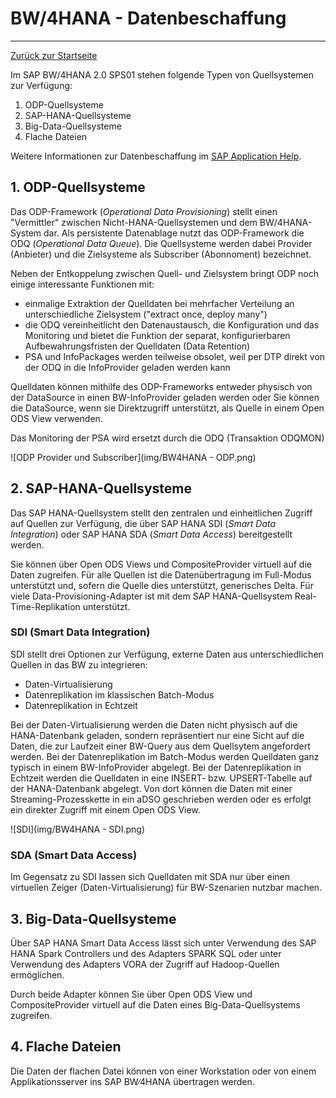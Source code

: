 # BW/4HANA - Datenbeschaffung
---

[Zurück zur Startseite](https://wolfgangzeller.github.io/ABAP-for-SAP-BW/)

Im SAP BW/4HANA  2.0 SPS01 stehen folgende Typen von Quellsystemen zur Verfügung:
1. ODP-Quellsysteme
2. SAP-HANA-Quellsysteme
3. Big-Data-Quellsysteme
4. Flache Dateien

Weitere Informationen zur Datenbeschaffung im [SAP Application Help](https://help.sap.com/viewer/product/SAP_BW4HANA/2.0.6/en-US).

## 1. ODP-Quellsysteme
Das ODP-Framework (*Operational Data Provisioning*) stellt einen "Vermittler" zwischen Nicht-HANA-Quellsystemen und dem BW/4HANA-System dar. Als persistente Datenablage nutzt das ODP-Framework die ODQ (*Operational Data Queue*). Die Quellsysteme werden dabei Provider (Anbieter) und die Zielsysteme als Subscriber (Abonnoment) bezeichnet.

Neben der Entkoppelung zwischen Quell- und Zielsystem bringt ODP noch einige interessante Funktionen mit:
- einmalige Extraktion der Quelldaten bei mehrfacher Verteilung an unterschiedliche Zielsystem ("extract once, deploy many")
- die ODQ vereinheitlicht den Datenaustausch, die Konfiguration und das Monitoring und bietet die Funktion der separat, konfigurierbaren Aufbewahrungsfristen der Quelldaten (Data Retention)
- PSA und InfoPackages werden teilweise obsolet, weil per DTP direkt von der ODQ in die InfoProvider geladen werden kann

Quelldaten können mithilfe des ODP-Frameworks entweder physisch von der DataSource in einen BW-InfoProvider geladen werden oder Sie können die DataSource, wenn sie Direktzugriff unterstützt, als Quelle in einem Open ODS View verwenden.

Das Monitoring der PSA wird ersetzt durch die ODQ (Transaktion ODQMON)

![ODP Provider und Subscriber](img/BW4HANA - ODP.png)

## 2. SAP-HANA-Quellsysteme
Das SAP HANA-Quellsystem stellt den zentralen und einheitlichen Zugriff auf Quellen zur Verfügung, die über SAP HANA SDI (*Smart Data Integration*) oder SAP HANA SDA (*Smart Data Access*) bereitgestellt werden.

Sie können über Open ODS Views und CompositeProvider virtuell auf die Daten zugreifen. Für alle Quellen ist die Datenübertragung im Full-Modus unterstützt und, sofern die Quelle dies unterstützt, generisches Delta.
Für viele Data-Provisioning-Adapter ist mit dem SAP HANA-Quellsystem Real-Time-Replikation unterstützt.

### SDI (Smart Data Integration)
SDI stellt drei Optionen zur Verfügung, externe Daten aus unterschiedlichen Quellen in das BW zu integrieren:
- Daten-Virtualisierung
- Datenreplikation im klassischen Batch-Modus
- Datenreplikation in Echtzeit

Bei der Daten-Virtualisierung werden die Daten nicht physisch auf die HANA-Datenbank geladen, sondern repräsentiert nur eine Sicht auf die Daten, die zur Laufzeit einer BW-Query aus dem Quellsytem angefordert werden. Bei der Datenreplikation im Batch-Modus werden Quelldaten ganz typisch in einem BW-InfoProvider abgelegt. Bei der Datenreplikation in Echtzeit werden die Quelldaten in eine INSERT- bzw. UPSERT-Tabelle auf der HANA-Datenbank abgelegt. Von dort können die Daten mit einer Streaming-Prozesskette in ein aDSO geschrieben werden oder es erfolgt ein direkter Zugriff mit einem Open ODS View.

![SDI](img/BW4HANA - SDI.png)

### SDA (Smart Data Access)
Im Gegensatz zu SDI lassen sich Quelldaten mit SDA nur über einen virtuellen Zeiger (Daten-Virtualisierung) für BW-Szenarien nutzbar machen.

## 3. Big-Data-Quellsysteme
Über SAP HANA Smart Data Access lässt sich unter Verwendung des SAP HANA Spark Controllers und des Adapters SPARK SQL oder unter Verwendung des Adapters VORA der Zugriff auf Hadoop-Quellen ermöglichen.

Durch beide Adapter können Sie über Open ODS View und CompositeProvider virtuell auf die Daten eines Big-Data-Quellsystems zugreifen.

## 4. Flache Dateien
Die Daten der flachen Datei können von einer Workstation oder von einem Applikationsserver ins SAP BW∕4HANA übertragen werden.
